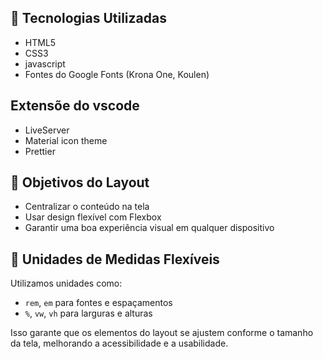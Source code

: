 ## 🚀 Tecnologias Utilizadas

- HTML5
- CSS3
- javascript
- Fontes do Google Fonts (Krona One, Koulen)

## Extensõe do vscode
 
- LiveServer
- Material icon theme
- Prettier

## 🎯 Objetivos do Layout

- Centralizar o conteúdo na tela
- Usar design flexível com Flexbox
- Garantir uma boa experiência visual em qualquer dispositivo

## 📐 Unidades de Medidas Flexíveis

Utilizamos unidades como:

- `rem`, `em` para fontes e espaçamentos
- `%`, `vw`, `vh` para larguras e alturas

Isso garante que os elementos do layout se ajustem conforme o tamanho da tela, melhorando a acessibilidade e a usabilidade.
